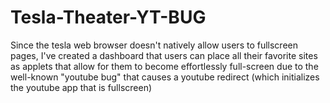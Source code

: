 # Tesla-Theater-YT-BUG
Since the tesla web browser doesn't natively allow users to fullscreen pages, I've created a dashboard that users can place all their favorite sites as applets that allow for them to become effortlessly full-screen due to the well-known "youtube bug" that causes a youtube redirect (which initializes the youtube app that is fullscreen) 
